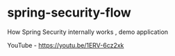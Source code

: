 # spring-security-flow
How Spring Security internally works , demo application 

YouTube - https://youtu.be/1ERV-6cz2xk
